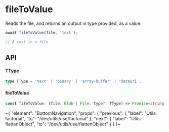 
# fileToValue

Reads the file, and returns an output in type provided, as a value.

```ts
await fileToValue(file, 'text');

// A text in a file
```

## API

#### TType

```ts
type TType = 'text' | 'binary' | 'array-buffer' | 'datauri';
```

#### fileToValue

```ts
const fileToValue: (file: Blob | File, type?: TType) => Promise<string | ArrayBuffer>;
```


~{
  "element": "BottomNavigation",
  "props": {
    "previous": {
      "label": "Utils: factorial",
      "to": "/dev/utils/use/factorial"
    },
    "next": {
      "label": "Utils: flattenObject",
      "to": "/dev/utils/use/flattenObject"
    }
  }
}~
